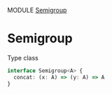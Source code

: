 MODULE [Semigroup](https://github.com/gcanti/fp-ts/blob/master/src/Semigroup.ts)
# Semigroup
Type class
```ts
interface Semigroup<A> {
  concat: (x: A) => (y: A) => A
}
```